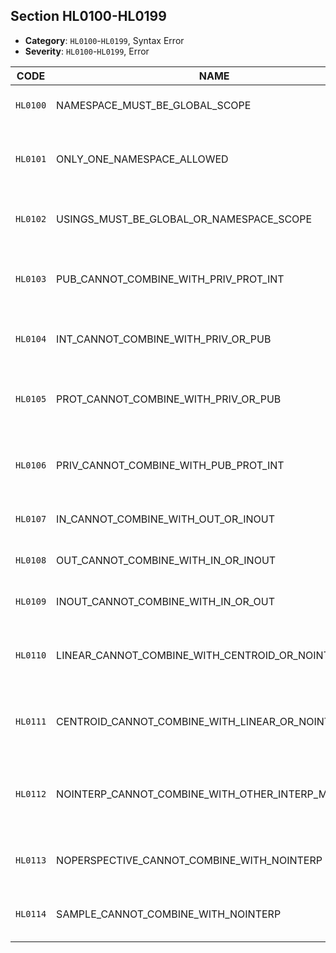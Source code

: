 ## Section HL0100-HL0199

- **Category**: `HL0100`-`HL0199`, Syntax Error
- **Severity**: `HL0100`-`HL0199`, Error

| CODE     | NAME                                                | MESSAGE                                                                 | DESCRIPTION |
| -------- | --------------------------------------------------- | ----------------------------------------------------------------------- | ----------- |
| `HL0100` | NAMESPACE_MUST_BE_GLOBAL_SCOPE                      | namespaces must be at the global scope                                  | Desc        |
| `HL0101` | ONLY_ONE_NAMESPACE_ALLOWED                          | only one namespace can be declared in the current scope                 | Desc        |
| `HL0102` | USINGS_MUST_BE_GLOBAL_OR_NAMESPACE_SCOPE            | usings must be at the global or namespace scope                         | Desc        |
| `HL0103` | PUB_CANNOT_COMBINE_WITH_PRIV_PROT_INT               | 'public' cannot be combined with 'private', 'protected', or 'internal'  | Desc        |
| `HL0104` | INT_CANNOT_COMBINE_WITH_PRIV_OR_PUB                 | 'internal' cannot be combined with 'private' or 'public'                | Desc        |
| `HL0105` | PROT_CANNOT_COMBINE_WITH_PRIV_OR_PUB                | 'protected' cannot be combined with 'private' or 'public'               | Desc        |
| `HL0106` | PRIV_CANNOT_COMBINE_WITH_PUB_PROT_INT               | 'private' cannot be combined with 'public', 'protected', or 'internal'  | Desc        |
| `HL0107` | IN_CANNOT_COMBINE_WITH_OUT_OR_INOUT                 | 'in' cannot be combined with 'out' or 'inout'                           | Desc        |
| `HL0108` | OUT_CANNOT_COMBINE_WITH_IN_OR_INOUT                 | 'out' cannot be combined with 'in' or 'inout'                           | Desc        |
| `HL0109` | INOUT_CANNOT_COMBINE_WITH_IN_OR_OUT                 | 'inout' cannot be combined with 'in' or 'out'                           | Desc        |
| `HL0110` | LINEAR_CANNOT_COMBINE_WITH_CENTROID_OR_NOINTERP     | 'linear' cannot be combined with 'centroid' or 'nointerpolation'        | Desc        |
| `HL0111` | CENTROID_CANNOT_COMBINE_WITH_LINEAR_OR_NOINTERP     | 'centroid' cannot be combined with 'linear' or 'nointerpolation'        | Desc        |
| `HL0112` | NOINTERP_CANNOT_COMBINE_WITH_OTHER_INTERP_MODIFIERS | 'nointerpolation' cannot be combined with other interpolation modifiers | Desc        |
| `HL0113` | NOPERSPECTIVE_CANNOT_COMBINE_WITH_NOINTERP          | 'noperspecitve' cannot be combined with 'nointerpolation'               | Desc        |
| `HL0114` | SAMPLE_CANNOT_COMBINE_WITH_NOINTERP                 | 'sample' cannot be combined with 'nointerpolation'                      | Desc        |
